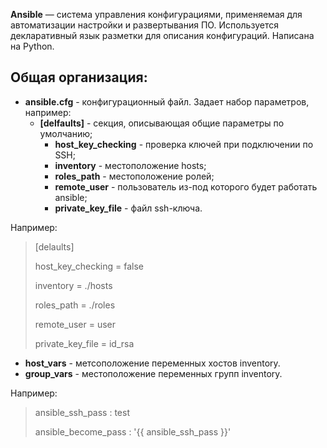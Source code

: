 **Ansible** — система управления конфигурациями, применяемая для автоматизации настройки и развертывания ПО. Используется декларативный язык разметки для описания конфигураций. Написана на Python.

Общая организация:
-----------------
- **ansible.cfg** - конфигурационный файл. Задает набор параметров, например:
  - **[delfaults]** -  секция, описывающая общие параметры по умолчанию;
    - **host_key_checking** - проверка ключей при подключении по SSH;
    - **inventory** - местоположение hosts;
    - **roles_path** - местоположение ролей;
    - **remote_user** - пользователь из-под которого будет работать ansible;
    - **private_key_file** - файл ssh-ключа.

Например:
> [delaults]
>
> host_key_checking = false
> 
> inventory = ./hosts
> 
> roles_path = ./roles
> 
> remote_user = user
> 
> private_key_file = id_rsa

- **host_vars** - метсоположение переменных хостов inventory.
- **group_vars** - местоположение переменных групп inventory.

Например:
> ansible_ssh_pass    : test
> 
> ansible_become_pass : '{{ ansible_ssh_pass }}'

